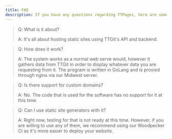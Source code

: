 ```yaml
---
title: FAQ
description: If you have any questions regarding TTPages, here are some you might ask us about
---
```


> Q: What is it about?
>
> A: It's all about hosting static sites using TTGit's API and backend.

> Q: How does it work?
>
> A: The system works as a normal web serve would, however it gathers data from TTGit in order to display whatever data you are requesting from it. The program is written in GoLang and is proxied through nginx via our Midwest server.

> Q: Is there support for custom domains?
>
> A: No. The code that is used for the software has no support for it at this time.

> Q: Can I use static site generators with it?
>
> A: Right now, testing for that is not ready at this time. However, if you are willing to use any of them, we recommend using our Woodpecker CI as it's more easier to deploy your website.